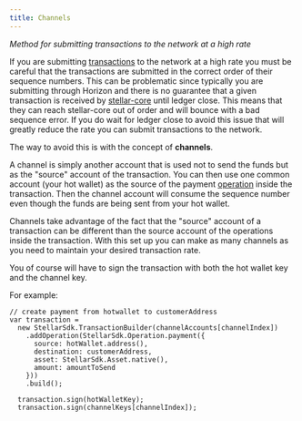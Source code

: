 ```yaml
---
title: Channels
---
```

*Method for submitting transactions to the network at a high rate*

If you are submitting [transactions](../../concepts/transactions.md) to the network at a high rate you must be careful that the transactions are submitted in the correct order of their sequence numbers. This can be problematic since typically you are submitting through Horizon and there is no guarantee that a given transaction is received by [stellar-core](https://github.com/stellar/stellar-core) until ledger close. This means that they can reach stellar-core out of order and will bounce with a bad sequence error. If you do wait for ledger close to avoid this issue that will greatly reduce the rate you can submit transactions to the network.

The way to avoid this is with the concept of **channels**.

A channel is simply another account that is used not to send the funds but as the "source" account of the transaction. You can then use one common account (your hot wallet) as the source of the payment [operation](../../concepts/operations.md) inside the transaction. Then the channel account will consume the sequence number even though the funds are being sent from your hot wallet. 

Channels take advantage of the fact that the "source" account of a transaction can be different than the source account of the operations inside the transaction. With this set up you can make as many channels as you need to maintain your desired transaction rate.

You of course will have to sign the transaction with both the hot wallet key and the channel key. 

For example:
```
// create payment from hotwallet to customerAddress
var transaction =
  new StellarSdk.TransactionBuilder(channelAccounts[channelIndex])
    .addOperation(StellarSdk.Operation.payment({
      source: hotWallet.address(),
      destination: customerAddress,
      asset: StellarSdk.Asset.native(),
      amount: amountToSend
    }))
    .build();

  transaction.sign(hotWalletKey);
  transaction.sign(channelKeys[channelIndex]);
``` 
